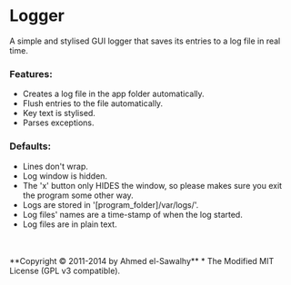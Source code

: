Logger
======

A simple and stylised GUI logger that saves its entries to a log file in real time.

### Features:

  + Creates a log file in the app folder automatically.
  + Flush entries to the file automatically.
  + Key text is stylised.
  + Parses exceptions.

### Defaults:

  + Lines don't wrap.
  + Log window is hidden.
  + The 'x' button only HIDES the window, so please makes sure you exit the program some other way.
  + Logs are stored in '[program_folder]/var/logs/'.
  + Log files' names are a time-stamp of when the log started.
  + Log files are in plain text.


<br>
<br>
**Copyright &copy; 2011-2014 by Ahmed el-Sawalhy**
 * The Modified MIT License (GPL v3 compatible).
